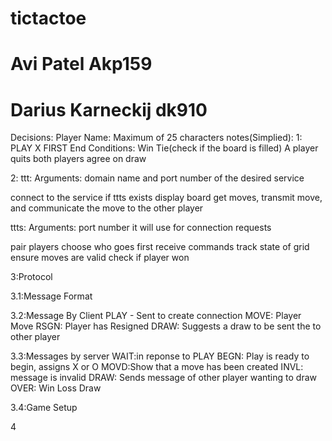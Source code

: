 # tictactoe
# Avi Patel Akp159
# Darius Karneckij dk910

Decisions:
Player Name: Maximum of 25 characters
notes(Simplied):
1:
PLAY X FIRST
End Conditions:
Win
Tie(check if the board is filled)
A player quits
both players agree on draw

2:
ttt:
Arguments: domain name and port number of the desired service

connect to the service if ttts exists
display board
get moves, transmit move, and communicate the move to the other player

ttts:
Arguments: port number it will use for connection requests

pair players
choose who goes first
receive commands
track state of grid
ensure moves are valid
check if player won

3:Protocol

3.1:Message Format

3.2:Message By Client
PLAY - Sent to create connection
MOVE: Player Move
RSGN: Player has Resigned
DRAW: Suggests a draw to be sent the to other player

3.3:Messages by server
WAIT:in reponse to PLAY
BEGN: Play is ready to begin, assigns X or O
MOVD:Show that a move has been created
INVL: message is invalid
DRAW: Sends message of other player wanting to draw
OVER: Win Loss Draw

3.4:Game Setup

4